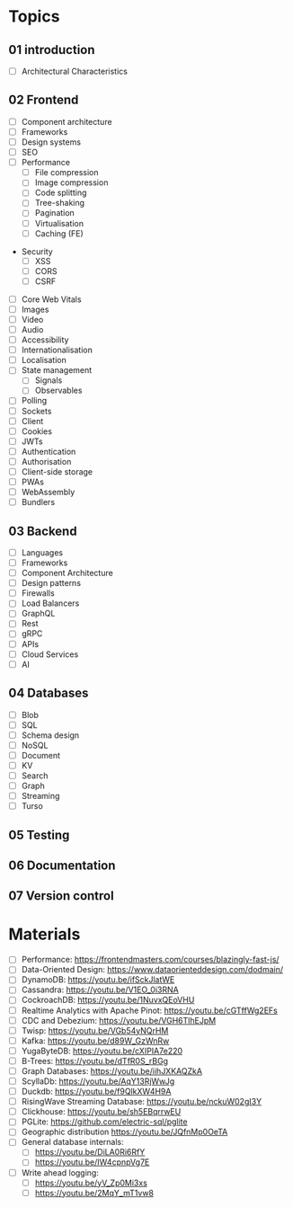 # Topics

## 01 introduction

- [ ] Architectural Characteristics

## 02 Frontend

- [ ] Component architecture
- [ ] Frameworks
- [ ] Design systems
- [ ] SEO
- [ ] Performance
  - [ ] File compression
  - [ ] Image compression
  - [ ] Code splitting
  - [ ] Tree-shaking
  - [ ] Pagination
  - [ ] Virtualisation
  - [ ] Caching (FE)
- Security
  - [ ] XSS
  - [ ] CORS
  - [ ] CSRF
- [ ] Core Web Vitals
- [ ] Images
- [ ] Video
- [ ] Audio
- [ ] Accessibility
- [ ] Internationalisation
- [ ] Localisation
- [ ] State management
  - [ ] Signals
  - [ ] Observables
- [ ] Polling
- [ ] Sockets
- [ ] Client
- [ ] Cookies
- [ ] JWTs
- [ ] Authentication
- [ ] Authorisation
- [ ] Client-side storage
- [ ] PWAs
- [ ] WebAssembly
- [ ] Bundlers

## 03 Backend

- [ ] Languages
- [ ] Frameworks
- [ ] Component Architecture
- [ ] Design patterns
- [ ] Firewalls
- [ ] Load Balancers
- [ ] GraphQL
- [ ] Rest
- [ ] gRPC
- [ ] APIs
- [ ] Cloud Services
- [ ] AI

## 04 Databases

- [ ] Blob
- [ ] SQL
- [ ] Schema design
- [ ] NoSQL
- [ ] Document
- [ ] KV
- [ ] Search
- [ ] Graph
- [ ] Streaming
- [ ] Turso

## 05 Testing

## 06 Documentation

## 07 Version control

# Materials

- [ ] Performance: <https://frontendmasters.com/courses/blazingly-fast-js/>
- [ ] Data-Oriented Design: <https://www.dataorienteddesign.com/dodmain/>
- [ ] DynamoDB: <https://youtu.be/ifSckJlatWE>
- [ ] Cassandra: <https://youtu.be/V1EO_0i3RNA>
- [ ] CockroachDB: <https://youtu.be/1NuvxQEoVHU>
- [ ] Realtime Analytics with Apache Pinot: <https://youtu.be/cGTffWg2EFs>
- [ ] CDC and Debezium: <https://youtu.be/VGH6TlhEJpM>
- [ ] Twisp: <https://youtu.be/VGb54yNQrHM>
- [ ] Kafka: <https://youtu.be/d89W_GzWnRw>
- [ ] YugaByteDB: <https://youtu.be/cXIPIA7e220>
- [ ] B-Trees: <https://youtu.be/dTfR0S_rBGg>
- [ ] Graph Databases: <https://youtu.be/iihJXKAQZkA>
- [ ] ScyllaDb: <https://youtu.be/AqY13RjWwJg>
- [ ] Duckdb: <https://youtu.be/f9QlkXW4H9A>
- [ ] RisingWave Streaming Database: <https://youtu.be/nckuW02gI3Y>
- [ ] Clickhouse: <https://youtu.be/sh5EBqrrwEU>
- [ ] PGLite: <https://github.com/electric-sql/pglite>
- [ ] Geographic distribution <https://youtu.be/JQfnMp0OeTA>
- [ ] General database internals:
  - [ ] <https://youtu.be/DiLA0Ri6RfY>
  - [ ] <https://youtu.be/IW4cpnpVg7E>
- [ ] Write ahead logging:
  - [ ] <https://youtu.be/yV_Zp0Mi3xs>
  - [ ] <https://youtu.be/2MqY_mT1vw8>
